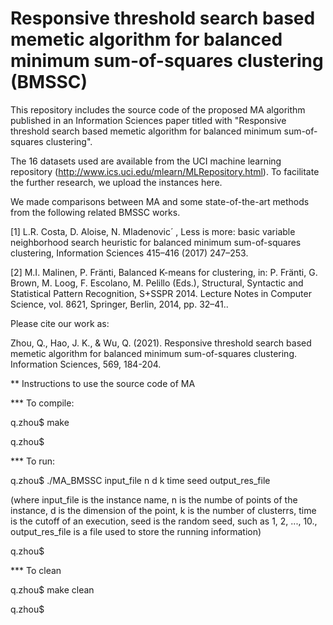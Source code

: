 # Responsive threshold search based memetic algorithm for balanced minimum sum-of-squares clustering (BMSSC)
This repository includes the source code of the proposed MA algorithm published in an Information Sciences paper titled with "Responsive threshold search based memetic algorithm for balanced minimum sum-of-squares clustering".

The 16 datasets used are available from the UCI machine learning repository (http://www.ics.uci.edu/mlearn/MLRepository.html). To facilitate the further research, we upload the instances here.

We made comparisons between MA and some state-of-the-art methods from the following related BMSSC works.

[1] L.R. Costa, D. Aloise, N. Mladenovic´ , Less is more: basic variable neighborhood search heuristic for balanced minimum sum-of-squares clustering, Information Sciences 415–416 (2017) 247–253.

[2] M.I. Malinen, P. Fränti, Balanced K-means for clustering, in: P. Fränti, G. Brown, M. Loog, F. Escolano, M. Pelillo (Eds.), Structural, Syntactic and Statistical Pattern Recognition, S+SSPR 2014. Lecture Notes in Computer Science, vol. 8621, Springer, Berlin, 2014, pp. 32–41..

Please cite our work as:

Zhou, Q., Hao, J. K., & Wu, Q. (2021). Responsive threshold search based memetic algorithm for balanced minimum sum-of-squares clustering. Information Sciences, 569, 184-204.

** Instructions to use the source code of MA

*** To compile:

q.zhou$ make

q.zhou$

*** To run:

q.zhou$ ./MA_BMSSC input_file n d k time seed output_res_file

(where input_file is the instance name, n is the numbe of points of the instance, d is the dimension of the point, k is the number of clusterrs, 
		time is the cutoff of an execution, seed is the random seed, such as 1, 2, ..., 10., output_res_file is a file used to store the running information)

q.zhou$

*** To clean

q.zhou$ make clean

q.zhou$
